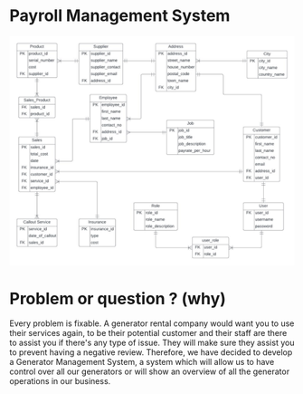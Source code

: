 # Payroll Management System

![](uml/uml.jpg)

# Problem or question ? (why)
 Every problem is fixable.
A generator rental company would want you to use 
their services again, to be their potential customer and their staff are there to assist you if there's any type of issue. They will make sure they assist you to prevent having a negative review. Therefore, we have decided to develop a Generator Management System, a system which will allow us to have control over all our generators or will show an overview of all the generator operations in our business.
